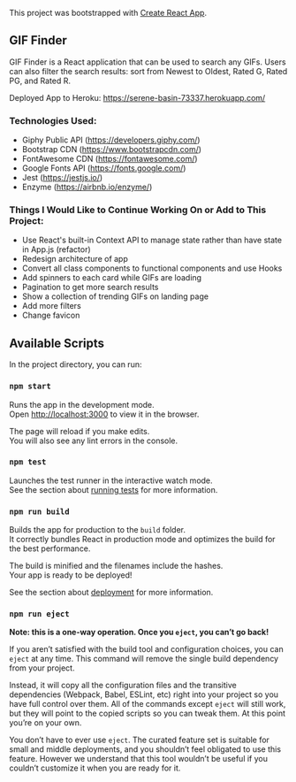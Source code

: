 This project was bootstrapped with [Create React App](https://github.com/facebook/create-react-app).

## GIF Finder

GIF Finder is a React application that can be used to search any GIFs. Users can also filter the search results: sort from Newest to Oldest, Rated G, Rated PG, and Rated R.

Deployed App to Heroku: https://serene-basin-73337.herokuapp.com/

### Technologies Used:

- Giphy Public API (https://developers.giphy.com/)
- Bootstrap CDN (https://www.bootstrapcdn.com/)
- FontAwesome CDN (https://fontawesome.com/)
- Google Fonts API (https://fonts.google.com/)
- Jest (https://jestjs.io/)
- Enzyme (https://airbnb.io/enzyme/)

### Things I Would Like to Continue Working On or Add to This Project:

- Use React's built-in Context API to manage state rather than have state in App.js (refactor)
- Redesign architecture of app
- Convert all class components to functional components and use Hooks
- Add spinners to each card while GIFs are loading
- Pagination to get more search results
- Show a collection of trending GIFs on landing page
- Add more filters
- Change favicon

## Available Scripts

In the project directory, you can run:

### `npm start`

Runs the app in the development mode.<br>
Open [http://localhost:3000](http://localhost:3000) to view it in the browser.

The page will reload if you make edits.<br>
You will also see any lint errors in the console.

### `npm test`

Launches the test runner in the interactive watch mode.<br>
See the section about [running tests](https://facebook.github.io/create-react-app/docs/running-tests) for more information.

### `npm run build`

Builds the app for production to the `build` folder.<br>
It correctly bundles React in production mode and optimizes the build for the best performance.

The build is minified and the filenames include the hashes.<br>
Your app is ready to be deployed!

See the section about [deployment](https://facebook.github.io/create-react-app/docs/deployment) for more information.

### `npm run eject`

**Note: this is a one-way operation. Once you `eject`, you can’t go back!**

If you aren’t satisfied with the build tool and configuration choices, you can `eject` at any time. This command will remove the single build dependency from your project.

Instead, it will copy all the configuration files and the transitive dependencies (Webpack, Babel, ESLint, etc) right into your project so you have full control over them. All of the commands except `eject` will still work, but they will point to the copied scripts so you can tweak them. At this point you’re on your own.

You don’t have to ever use `eject`. The curated feature set is suitable for small and middle deployments, and you shouldn’t feel obligated to use this feature. However we understand that this tool wouldn’t be useful if you couldn’t customize it when you are ready for it.
